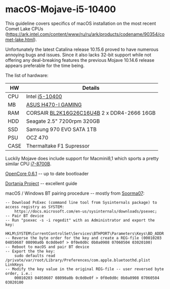 # macOS-Mojave-i5-10400

This guideline covers specifics of macOS installation on the most recent Comet Lake CPUs (https://ark.intel.com/content/www/ru/ru/ark/products/codename/90354/comet-lake.html).

Unfortunately the latest Catalina release 10.15.6 proved to have numerous annoying bugs and issues. Since it also lacks 32-bit support while not offering any deal-breaking features the previous Mojave 10.14.6 release appears preferable for the time being.

The list of hardware:

| HW | Details |
| --- | --- |
| CPU | Intel [i5-10400](https://ark.intel.com/content/www/us/en/ark/products/199271/intel-core-i5-10400-processor-12m-cache-up-to-4-30-ghz.html) |
| MB | [ASUS H470-I GAMING](https://www.asus.com/Motherboards/ROG-STRIX-H470-I-GAMING/) |
| RAM | CORSAIR [BL2K16G26C16U4B](https://www.crucial.com/memory/ddr4/bl2k16g26c16u4b) 2 x DDR4-2666 16GB |
| HDD | Seagate 2.5" 7200rpm 320GB |
| SSD | Samsung 970 EVO SATA 1TB |
| PSU | OCZ 470 |
| CASE | Thermaltake F1 Supressor |

Luckily Mojave does include support for Macmini8,1 which sports a pretty similar CPU [i7-8700B](https://ark.intel.com/content/www/us/en/ark/products/134905/intel-core-i7-8700b-processor-12m-cache-up-to-4-60-ghz.html).

[OpenCore 0.6.1](https://github.com/acidanthera/OpenCorePkg/releases) -- up to date bootloader

[Dortania Project](https://dortania.github.io/OpenCore-Install-Guide/config.plist/comet-lake.html) -- excellent guide

macOS / Windows BT pairing procedure -- mostly from [Soorma07](https://github.com/Soorma07/OS-X-Bluetooth-Pairing-Value-To-Windows-Value):

	-- Download PsExec (command line tool from Sysinternals package) to access registry as SYSTEM:
		https://docs.microsoft.com/en-us/sysinternals/downloads/psexec;
	-- Pair BT device
	-- Run "psexec -s -i regedit" with as Administrator and export the key:
		HKLM\SYSTEM\CurrentControlSet\Services\BTHPORT\Parameters\Keys\BD_ADDR
	-- Reverse the byte order for the key and create a REG-file (00010203 04050607 08090a0b 0c0d0e0f > 0f0e0d0c 0b0a0908 07060504 03020100)
	-- Reboot to macOS and pair BT device
	-- Export the the key:
		sudo defaults read /private/var/root/Library/Preferences/com.apple.bluetoothd.plist LinkKeys
	-- Modify the key value in the original REG-file -- user reversed byte order, i.e.:
		00010203 04050607 08090a0b 0c0d0e0f > 0f0e0d0c 0b0a0908 07060504 03020100
